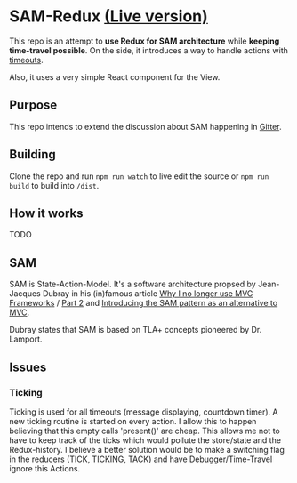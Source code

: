 # SAM-Redux [(Live version)](http://gunar.github.io/sam-redux)

This repo is an attempt to **use Redux for SAM architecture** while **keeping time-travel possible**.
On the side, it introduces a way to handle actions with [timeouts](http://www.stackoverflow.com/questions/35411423/how-to-dispatch-a-redux-action-with-a-timeout).

Also, it uses a very simple React component for the View.

## Purpose

This repo intends to extend the discussion about SAM happening in [Gitter](https://gitter.im/jdubray/sam-architecture).

## Building

Clone the repo and run `npm run watch` to live edit the source or `npm run build` to build into `/dist`.

## How it works

TODO

## SAM

SAM is State-Action-Model. It's a software architecture propsed by Jean-Jacques Dubray in his (in)famous article [Why I no longer use MVC Frameworks](http://www.ebpml.org/blog15/2015/12/why-i-no-longer-use-mvc-frameworks/) / [Part 2](http://www.ebpml.org/blog15/2015/12/why-i-no-longer-use-mvc-frameworks-part-2/) and [Introducing the SAM pattern as an alternative to MVC](http://www.ebpml.org/blog15/2016/01/introducing-the-sam-pattern-as-an-alternative-to-mvc/).

Dubray states that SAM is based on TLA+ concepts pioneered by Dr. Lamport.

## Issues

### Ticking

Ticking is used for all timeouts (message displaying, countdown timer).
A new ticking routine is started on every action. I allow this to happen believing that this empty calls 'present()' are cheap.
This allows me not to have to keep track of the ticks which would pollute the store/state and the Redux-history.
I believe a better solution would be to make a switching flag in the reducers (TICK, TICKING, TACK) and have Debugger/Time-Travel ignore this Actions.
